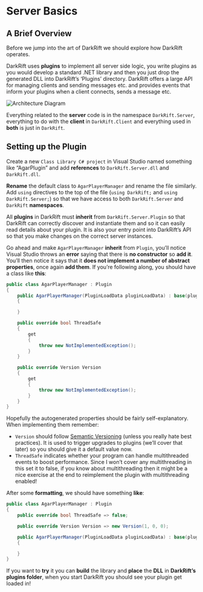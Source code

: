 # Server Basics
## A Brief Overview
Before we jump into the art of DarkRift we should explore how DarkRift operates.

DarkRift uses **plugins** to implement all server side logic, you write plugins as you would develop a standard .NET library and then you just drop the generated DLL into DarkRift’s ‘Plugins’ directory. DarkRift offers a large API for managing clients and sending messages etc. and provides events that inform your plugins when a client connects, sends a message etc.

![Architecture Diagram](~/images/getting_started/architecture.png "DarkRift's Architecture")

Everything related to the **server** code is in the namespace `DarkRift.Server`, everything to do with the **client** in `DarkRift.Client` and everything used in **both** is just in `DarkRift`.
## Setting up the Plugin
Create a new `Class Library C# project` in Visual Studio named something like “AgarPlugin” and add **references** to `DarkRift.Server.dll` and `DarkRift.dll`.

**Rename** the default class to `AgarPlayerManager` and rename the file similarly. Add `using` directives to the top of the file (`using DarkRift;` and `using DarkRift.Server;`) so that we have access to both `DarkRift.Server` and `DarkRift` **namespaces**.

All **plugins** in DarkRift must **inherit** from `DarkRift.Server.Plugin` so that DarkRift can correctly discover and instantiate them and so it can easily read details about your plugin. It is also your entry point into DarkRift’s API so that you make changes on the correct server instances.

Go ahead and make `AgarPlayerManager` **inherit** from `Plugin`, you’ll notice Visual Studio throws an **error** saying that there is **no constructor** so **add it**. You’ll then notice it says that it **does not implement a number of abstract properties**, once again **add them**. If you’re following along, you should have a class like **this**:
```csharp
public class AgarPlayerManager : Plugin
{
    public AgarPlayerManager(PluginLoadData pluginLoadData) : base(pluginLoadData)
    {

    }

    public override bool ThreadSafe
    {
        get
        {
            throw new NotImplementedException();
        }
    }

    public override Version Version
    {
        get
        {
            throw new NotImplementedException();
        }
    }
}
```
Hopefully the autogenerated properties should be fairly self-explanatory. When implementing them remember:
- `Version` should follow [Semantic Versioning](http://semver.org) (unless you really hate best practices). It is used to trigger upgrades to plugins (we’ll cover that later) so you should give it a default value now.
- `ThreadSafe` indicates whether your program can handle multithreaded events to boost performance. Since I won’t cover any multithreading in this set it to false, if you know about multithreading then it might be a nice exercise at the end to reimplement the plugin with multithreading enabled!

After some **formatting**, we should have something **like**:
```csharp
public class AgarPlayerManager : Plugin
{
    public override bool ThreadSafe => false;

    public override Version Version => new Version(1, 0, 0);

    public AgarPlayerManager(PluginLoadData pluginLoadData) : base(pluginLoadData)
    {

    }
}
```
If you want to **try** it you can **build** the library and **place** the **DLL** in **DarkRift’s plugins folder**, when you start DarkRift you should see your plugin get loaded in!

